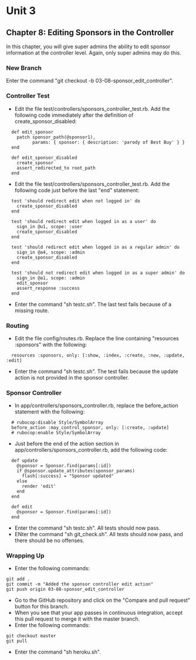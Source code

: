 # Unit 3
## Chapter 8: Editing Sponsors in the Controller
In this chapter, you will give super admins the ability to edit sponsor information at the controller level.  Again, only super admins may do this.

### New Branch
Enter the command "git checkout -b 03-08-sponsor_edit_controller".

### Controller Test
* Edit the file test/controllers/sponsors_controller_test.rb.  Add the following code immediately after the definition of create_sponsor_disabled:
```
  def edit_sponsor
    patch sponsor_path(@sponsor1),
          params: { sponsor: { description: 'parody of Best Buy' } }
  end

  def edit_sponsor_disabled
    create_sponsor
    assert_redirected_to root_path
  end
```
* Edit the file test/controllers/sponsors_controller_test.rb.  Add the following code just before the last "end" statement:
```
  test 'should redirect edit when not logged in' do
    create_sponsor_disabled
  end

  test 'should redirect edit when logged in as a user' do
    sign_in @u1, scope: :user
    create_sponsor_disabled
  end

  test 'should redirect edit when logged in as a regular admin' do
    sign_in @a4, scope: :admin
    create_sponsor_disabled
  end

  test 'should not redirect edit when logged in as a super admin' do
    sign_in @a1, scope: :admin
    edit_sponsor
    assert_response :success
  end
```
* Enter the command "sh testc.sh".  The last test fails because of a missing route.

### Routing
* Edit the file config/routes.rb.  Replace the line containing "resources :sponsors" with the following:
```
  resources :sponsors, only: [:show, :index, :create, :new, :update, :edit]
```
* Enter the command "sh testc.sh".  The test fails because the update action is not provided in the sponsor controller.

### Sponsor Controller
* In app/controllers/sponsors_controller.rb, replace the before_action statement with the following:
```
  # rubocop:disable Style/SymbolArray
  before_action :may_control_sponsor, only: [:create, :update]
  # rubocop:enable Style/SymbolArray
```
* Just before the end of the action section in app/controllers/sponsors_controller.rb, add the following code:
```
  def update
    @sponsor = Sponsor.find(params[:id])
    if @sponsor.update_attributes(sponsor_params)
      flash[:success] = "Sponsor updated"
    else
      render 'edit'
    end
  end

  def edit
    @sponsor = Sponsor.find(params[:id])
  end
```
* Enter the command "sh testc.sh".  All tests should now pass.
* ENter the command "sh git_check.sh".  All tests should now pass, and there should be no offenses.

### Wrapping Up
* Enter the following commands:
```
git add .
git commit -m "Added the sponsor controller edit action"
git push origin 03-08-sponsor_edit_controller
```
* Go to the GitHub repository and click on the "Compare and pull request" button for this branch.
* When you see that your app passes in continuous integration, accept this pull request to merge it with the master branch.
* Enter the following commands:
```
git checkout master
git pull
```
* Enter the command "sh heroku.sh". 
